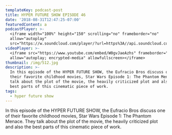 ```yaml
---
templateKey: podcast-post
title: HYPER FUTURE SHOW EPISODE 46
date: '2018-08-31T12:47:25-07:00'
featuredContent: a
podcastPlayer: >-
  <iframe width="100%" height="150" scrolling="no" frameborder="no"
  allow="autoplay"
  src="https://w.soundcloud.com/player/?url=https%3A//api.soundcloud.com/tracks/493433319&color=%23ff5500&auto_play=false&hide_related=false&show_comments=true&show_user=true&show_reposts=false&show_teaser=true&visual=true"></iframe>
videoPlayer: >-
  <iframe src="https://www.youtube.com/embed/W0gvJaeAzhs" frameborder="0"
  allow="autoplay; encrypted-media" allowfullscreen></iframe>
thumbnail: /img/512.jpg
description: >-
  In this episode of the HYPER FUTURE SHOW, the Eufracio Bros discuss one of
  their favorite childhood movies, Star Wars Episode 1: The Phantom Menace. They
  talk about the plot of the movie, the heavily criticized plot and also the
  best parts of this cinematic piece of work.
tags:
  - hyper future show
---
```

<p>In this episode of the HYPER FUTURE SHOW, the Eufracio Bros discuss one of their favorite childhood movies, Star Wars Episode 1: The Phantom Menace. They talk about the plot of the movie, the heavily criticized plot and also the best parts of this cinematic piece of work.</p>
